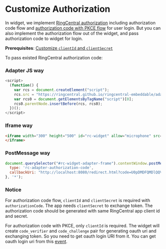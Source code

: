 # Customize Authorization

In widget, we implement [RingCentral authorization](https://developers.ringcentral.com/api-reference/Authorization) including authorization code flow and [authorization code with PKCE flow](https://medium.com/ringcentral-developers/use-authorization-code-pkce-for-ringcentral-api-in-client-app-e9108f04b5f0) for user login. But you can also implement the authorization flow out of the widget, and pass authorization code to widget for login.

**Prerequisites**: [Customize `clientId` and `clientSecret`](config-client-id-and-secret.md)

To pass existed RingCentral authorization code:

### Adapter JS way

```js
<script>
  (function() {
    var rcs = document.createElement("script");
    rcs.src = "https://ringcentral.github.io/ringcentral-embeddable/adapter.js?authorizationCode=ringcentral_authorization_code&clientId=ringcentral_app_client_id&clientSecret=ringcentral_app_client_secret";
    var rcs0 = document.getElementsByTagName("script")[0];
    rcs0.parentNode.insertBefore(rcs, rcs0);
  })();
</script>
```

### Iframe way

```html
<iframe width="300" height="500" id="rc-widget" allow="microphone" src="https://ringcentral.github.io/ringcentral-embeddable/app.html?authorizationCode=ringcentral_authorization_code&clientId=ringcentral_app_client_id&clientSecret=ringcentral_app_client_secret">
</iframe>
```

### PostMessage way

```js
document.querySelector("#rc-widget-adapter-frame").contentWindow.postMessage({
  type: 'rc-adapter-authorization-code',
  callbackUri: "http://localhost:8080/redirect.html?code=U0pDMDFQMDlQQVMwMHxBQURVRHJTaUF1bnltdDF6OWlMcEZhTWtWeldYelhVbmRqbThjaDllRk50NzVReWFxMjVjenpFN3ZJbWZleWJfZnFBT0FaalBGTkM0SXVrc21kTmhZUVJBUDNkV3J0Rzk1aXg3clFVbmR2TDlRRnZWVERBeEEwenJFamxuQ3EtSW1pNGlCSVpqUnAtX0M0QW4tQk9EcXpjeHpXY2JmQjE1cm92aHx1MThGTEF8dDEydzU0bjNQaUI0c196YUVTMEtlUXxBUQ&state=MTU5OTE0MzE5NTQ5OQ%3D%3D"
}, '*');
```

### Notice

For authorization code flow, `clientId` and `clientSecret` is required with `authorizationCode`. The app needs `clientSecret` to exchange token. The authorization code should be generated with same RingCentral app client id and secret.

For authorization code with PKCE, only `clientId` is required. The widget will create `code_verifier` and `code_challenge` pair for generating oauth uri and exchanging token. So you need to get oauth login URI from it. You can get oauth login uri from this [event](widget-event.md#login-popup-event).
